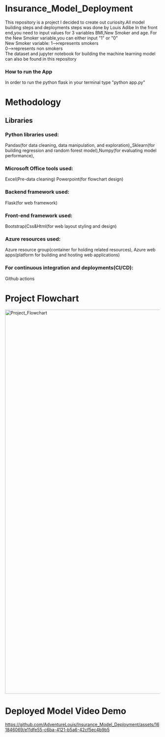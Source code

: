 # Insurance_Model_Deployment
This repository is a project I decided to create out curiosity.All model building steps and deployments steps was done by Louis Adibe
In the front end,you need to input values for 3 variables BMI,New Smoker and age. For the New Smoker variable,you can either input "1" or "0"
<br>
New Smoker variable: 1-->represents smokers
                      <br>
                     0-->represents non smokers
<br>
The dataset and jupyter notebook for building the machine learning model can also be found in this repository

### How to run the App
In order to run the python flask in your terminal type "python app.py"

# Methodology
## Libraries
### Python libraries used:
Pandas(for data cleaning, data manipulation, and exploration),,Sklearn(for building regression and random forest model),Numpy(for evaluating model performance),
### Microsoft Office tools used:
Excel(Pre-data cleaning)
Powerpoint(for flowchart design)
### Backend framework used:
Flask(for web framework)
### Front-end framework used:
Bootstrap(Css&Html(for web layout styling and design)
### Azure resources used:
Azure resource group(container for holding related resources), Azure web apps(platform for building and hosting web applications)
### For continuous integration and deployments(CI/CD):
Github actions



# Project Flowchart
<img width="1247" alt="Project_Flowchart" src="https://github.com/AdventureLouis/Insurance_Model_Deployment/assets/161846069/e061b236-d545-461b-ba8b-d6c6dd7dcef0">

# Deployed Model Video Demo


https://github.com/AdventureLouis/Insurance_Model_Deployment/assets/161846069/e11dfe55-c6ba-4121-b5a6-42cf5ec4b9b5


